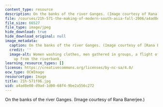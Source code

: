 ```yaml
---
content_type: resource
description: On the banks of the river Ganges. (Image courtesy of Rana Banerjee.)
file: /courses/21h-571-the-making-of-modern-south-asia-fall-2006/a4ad8e00d9ad1d0068f49be2a556c272_21h-571f06.jpg
file_size: 66527
file_type: image/jpeg
hide_download: true
hide_download_original: null
image_metadata:
  caption: On the banks of the river Ganges. (Image courtesy of [Rana Banerjee](http://www.flickr.com/photos/banerjee/).)
  credit: ''
  image-alt: Women washing clothes, men gathered in groups, a flight of stairs ascending
    up from the riverbank.
learning_resource_types: []
license: https://creativecommons.org/licenses/by-nc-sa/4.0/
ocw_type: OCWImage
resourcetype: Image
title: 21h-571f06.jpg
uid: a4ad8e00-d9ad-1d00-68f4-9be2a556c272
---
```

On the banks of the river Ganges. (Image courtesy of Rana Banerjee.)
